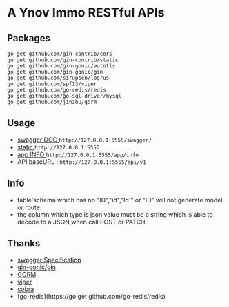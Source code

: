 # A Ynov Immo RESTful APIs

## Packages
	go get github.com/gin-contrib/cors
	go get github.com/gin-contrib/static
	go get github.com/gin-gonic/autotls
	go get github.com/gin-gonic/gin
	go get github.com/sirupsen/logrus
	go get github.com/spf13/viper
    go get github.com/go-redis/redis
    go get github.com/go-sql-driver/mysql
    go get github.com/jinzhu/gorm
    
## Usage
- [swagger DOC ](http://127.0.0.1:5555/swagger/)`http://127.0.0.1:5555/swagger/`
- [static ](http://127.0.0.1:5555)`http://127.0.0.1:5555`
- [app INFO ](http://127.0.0.1:5555/app/info)`http://127.0.0.1:5555/app/info`
- API baseURL : `http://127.0.0.1:5555/api/v1`

## Info
- table'schema which has no "ID","id","Id'" or "iD" will not generate model or route.
- the column which type is json value must be a string which is able to decode to a JSON,when call POST or PATCH.
## Thanks
- [swagger Specification](https://swagger.io/specification/)
- [gin-gonic/gin](https://github.com/gin-gonic/gin)
- [GORM](http://gorm.io/)
- [viper](https://github.com/spf13/viper)
- [cobra](https://github.com/spf13/cobra#getting-started)
- [go-redis](https://go get github.com/go-redis/redis)